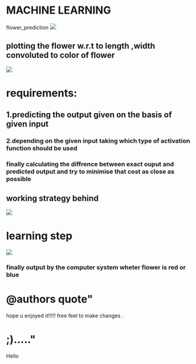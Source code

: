 # MACHINE LEARNING
flower_prediction
<img src="https://static1.squarespace.com/static/5206b718e4b0bdc26006bae2/t/5245b43ce4b038b5cbe9c106/1380305993891/SVM1, https://www.google.co.in/">
## plotting the flower w.r.t to length ,width convoluted to color of flower
   <img src="https://user-images.githubusercontent.com/39950187/44627639-d91e8780-a94e-11e8-9f8f-f5724b864551.png">

# requirements:
## 1.predicting the output given on the basis of given input
### 2.depending on the given input taking which type of activation function should be used
### finally calculating the diffrence between exact ouput and predicted output and try to minimise that cost as close as possible
## working strategy behind
<img src="https://user-images.githubusercontent.com/39950187/44627746-c0af6c80-a950-11e8-9003-347ec695f372.png">
   
# learning step 
   <img src="https://user-images.githubusercontent.com/39950187/44627675-53e7a280-a94f-11e8-8676-fd38ac30964f.png">
   
### finally output by the computer system wheter flower is red or blue
 
 
# @authors quote"
   hope u enjoyed it!!!!! free feel to make changes . 
# ;)....."
Hello
